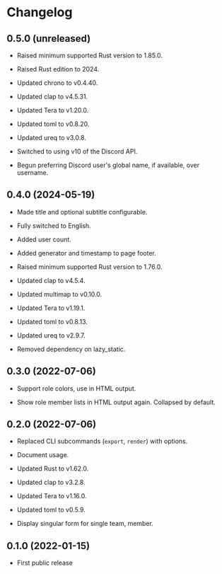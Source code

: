 # Changelog


## 0.5.0 (unreleased)

- Raised minimum supported Rust version to 1.85.0.

- Raised Rust edition to 2024.

- Updated chrono to v0.4.40.

- Updated clap to v4.5.31.

- Updated Tera to v1.20.0.

- Updated toml to v0.8.20.

- Updated ureq to v3.0.8.

- Switched to using v10 of the Discord API.

- Begun preferring Discord user's global name, if available, over
  username.


## 0.4.0 (2024-05-19)

- Made title and optional subtitle configurable.

- Fully switched to English.

- Added user count.

- Added generator and timestamp to page footer.

- Raised minimum supported Rust version to 1.76.0.

- Updated clap to v4.5.4.

- Updated multimap to v0.10.0.

- Updated Tera to v1.19.1.

- Updated toml to v0.8.13.

- Updated ureq to v2.9.7.

- Removed dependency on lazy\_static.


## 0.3.0 (2022-07-06)

- Support role colors, use in HTML output.

- Show role member lists in HTML output again. Collapsed by default.


## 0.2.0 (2022-07-06)

- Replaced CLI subcommands (`export`, `render`) with options.

- Document usage.

- Updated Rust to v1.62.0.

- Updated clap to v3.2.8.

- Updated Tera to v1.16.0.

- Updated toml to v0.5.9.

- Display singular form for single team, member.


## 0.1.0 (2022-01-15)

- First public release
